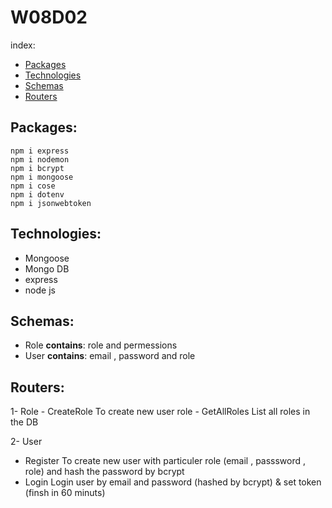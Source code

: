# W08D02

index:

* [Packages](#Packages)
* [Technologies](#technologies)
* [Schemas](#Schemas)
* [Routers](#Routers)

## Packages:
```
npm i express
npm i nodemon
npm i bcrypt
npm i mongoose
npm i cose
npm i dotenv
npm i jsonwebtoken 
 ```


## Technologies:
* Mongoose
* Mongo DB
* express
* node js


## Schemas:
 * Role
 **contains**: role and permessions
 * User
 **contains**: email , password and role

 ## Routers:
 1- Role
    - CreateRole
        To create new user role 
    - GetAllRoles
        List all roles in the DB
  
 2- User
   - Register
       To create new user with particuler role (email , passsword , role) and hash the password by bcrypt
   - Login
       Login user by email and password (hashed by bcrypt) & set token (finsh in 60 minuts)
  
  

  
 
